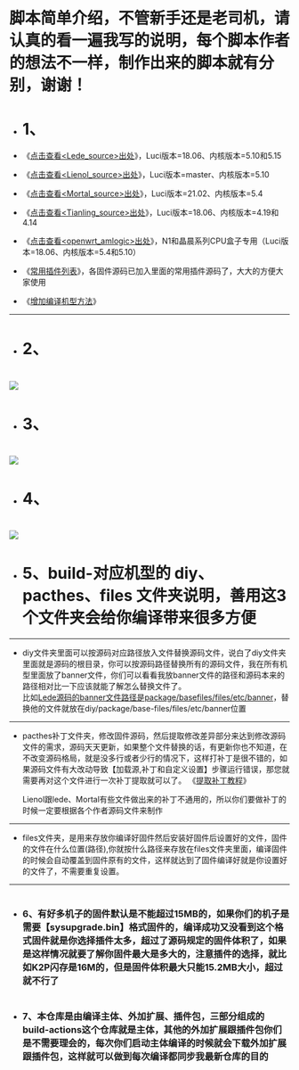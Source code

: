 # 脚本简单介绍，不管新手还是老司机，请认真的看一遍我写的说明，每个脚本作者的想法不一样，制作出来的脚本就有分别，谢谢！
- # 1、
- 《[点击查看<Lede_source>出处](https://github.com/coolsnowwolf/lede)》，Luci版本=18.06、内核版本=5.10和5.15

- 《[点击查看<Lienol_source>出处](https://github.com/Lienol/openwrt/tree/main)》，Luci版本=master、内核版本=5.10

- 《[点击查看<Mortal_source>出处](https://github.com/immortalwrt/immortalwrt/tree/openwrt-21.02)》，Luci版本=21.02、内核版本=5.4

- 《[点击查看<Tianling_source>出处](https://github.com/immortalwrt/immortalwrt/tree/openwrt-18.06)》，Luci版本=18.06、内核版本=4.19和4.14

- 《[点击查看<openwrt_amlogic>出处](https://github.com/coolsnowwolf/lede)》，N1和晶晨系列CPU盒子专用（Luci版本=18.06、内核版本=5.4和5.10）

- 《[常用插件列表](https://github.com/kurumiess/OP_README/blob/master/%E5%90%8D%E7%A7%B0.md)》，各固件源码已加入里面的常用插件源码了，大大的方便大家使用

- 《[增加编译机型方法](https://github.com/kurumiess/OP_README/blob/master/jlck.md)》
----
- # 2、<br>
# <img src="https://github.com/kurumiess/OP_README/blob/master/doc/x2210.png" />
- # 3、<br>
# <img src="https://github.com/kurumiess/OP_README/blob/master/doc/x2211.png" />
#
- # 4、<br>
# <img src="https://github.com/kurumiess/OP_README/blob/master/doc/322.png" />
#
- # 5、build-对应机型的 diy、pacthes、files 文件夹说明，善用这3个文件夹会给你编译带来很多方便
----
- diy文件夹里面可以按源码对应路径放入文件替换源码文件，说白了diy文件夹里面就是源码的根目录，你可以按源码路径替换所有的源码文件，我在所有机型里面放了banner文件，你们可以看看我放banner文件的路径和源码本来的路径相对比一下应该就能了解怎么替换文件了。<br>比如[Lede源码的banner文件路径是package/basefiles/files/etc/banner](https://github.com/coolsnowwolf/lede/blob/master/package/base-files/files/etc/banner)，替换他的文件就放在diy/package/base-files/files/etc/banner位置<br>

----
- pacthes补丁文件夹，修改固件源码，然后提取修改差异部分来达到修改源码文件的需求，源码天天更新，如果整个文件替换的话，有更新你也不知道，在不改变源码格局，就是没多行或者少行的情况下，这样打补丁是很不错的，如果源码文件有大改动导致【加载源,补丁和自定义设置】步骤运行错误，那您就需要再对这个文件进行一次补丁提取就可以了。 《[提取补丁教程](https://github.com/kurumiess/OP_README/blob/master/buding.md)》 <br>

    Lienol跟lede、Mortal有些文件做出来的补丁不通用的，所以你们要做补丁的时候一定要根据各个作者源码文件来制作
----
- files文件夹，是用来存放你编译好固件然后安装好固件后设置好的文件，固件的文件在什么位置(路径),你就按什么路径来存放在files文件夹里面，编译固件的时候会自动覆盖到固件原有的文件，这样就达到了固件编译好就是你设置好的文件了，不需要重复设置。<br>
----
#
- ### 6、有好多机子的固件默认是不能超过15MB的，如果你们的机子是需要【sysupgrade.bin】格式固件的，编译成功又没看到这个格式固件就是你选择插件太多，超过了源码规定的固件体积了，如果是这样情况就要了解你固件最大是多大的，注意插件的选择，就比如K2P闪存是16M的，但是固件体积最大只能15.2MB大小，超过就不行了
#

- ### 7、本仓库是由编译主体、外加扩展、插件包，三部分组成的build-actions这个仓库就是主体，其他的外加扩展跟插件包你们是不需要理会的，每次你们启动主体编译的时候就会下载外加扩展跟插件包，这样就可以做到每次编译都同步我最新仓库的目的
